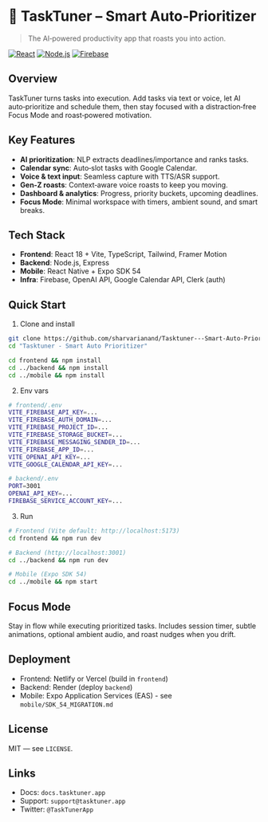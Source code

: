 # 🎯 TaskTuner – Smart Auto‑Prioritizer

> The AI‑powered productivity app that roasts you into action.

[![React](https://img.shields.io/badge/React-18-61DAFB?logo=react&logoColor=white)](https://react.dev/) [![Node.js](https://img.shields.io/badge/Node.js-18-green)](https://nodejs.org/) [![Firebase](https://img.shields.io/badge/Firebase-9-orange)](https://firebase.google.com/)

## Overview
TaskTuner turns tasks into execution. Add tasks via text or voice, let AI auto‑prioritize and schedule them, then stay focused with a distraction‑free Focus Mode and roast‑powered motivation.

## Key Features
- **AI prioritization**: NLP extracts deadlines/importance and ranks tasks.
- **Calendar sync**: Auto‑slot tasks with Google Calendar.
- **Voice & text input**: Seamless capture with TTS/ASR support.
- **Gen‑Z roasts**: Context‑aware voice roasts to keep you moving.
- **Dashboard & analytics**: Progress, priority buckets, upcoming deadlines.
- **Focus Mode**: Minimal workspace with timers, ambient sound, and smart breaks.

## Tech Stack
- **Frontend**: React 18 + Vite, TypeScript, Tailwind, Framer Motion
- **Backend**: Node.js, Express
- **Mobile**: React Native + Expo SDK 54
- **Infra**: Firebase, OpenAI API, Google Calendar API, Clerk (auth)

## Quick Start
1) Clone and install
```bash
git clone https://github.com/sharvarianand/Tasktuner---Smart-Auto-Prioritizer.git
cd "Tasktuner - Smart Auto Prioritizer"

cd frontend && npm install
cd ../backend && npm install
cd ../mobile && npm install
```

2) Env vars
```bash
# frontend/.env
VITE_FIREBASE_API_KEY=...
VITE_FIREBASE_AUTH_DOMAIN=...
VITE_FIREBASE_PROJECT_ID=...
VITE_FIREBASE_STORAGE_BUCKET=...
VITE_FIREBASE_MESSAGING_SENDER_ID=...
VITE_FIREBASE_APP_ID=...
VITE_OPENAI_API_KEY=...
VITE_GOOGLE_CALENDAR_API_KEY=...

# backend/.env
PORT=3001
OPENAI_API_KEY=...
FIREBASE_SERVICE_ACCOUNT_KEY=...
```

3) Run
```bash
# Frontend (Vite default: http://localhost:5173)
cd frontend && npm run dev

# Backend (http://localhost:3001)
cd ../backend && npm run dev

# Mobile (Expo SDK 54)
cd ../mobile && npm start
```

## Focus Mode
Stay in flow while executing prioritized tasks. Includes session timer, subtle animations, optional ambient audio, and roast nudges when you drift.

## Deployment
- Frontend: Netlify or Vercel (build in `frontend`)
- Backend: Render (deploy `backend`)
- Mobile: Expo Application Services (EAS) - see `mobile/SDK_54_MIGRATION.md`

## License
MIT — see `LICENSE`.

## Links
- Docs: `docs.tasktuner.app`
- Support: `support@tasktuner.app`
- Twitter: `@TaskTunerApp`

